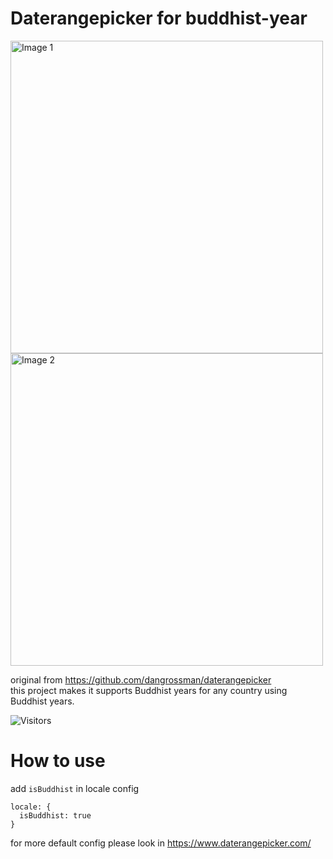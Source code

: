 # Daterangepicker for buddhist-year

<img src="https://github.com/user-attachments/assets/8fa613d6-e819-4110-94fc-d96b4ec39ca7" width="500px" alt="Image 1">
<img src="https://github.com/user-attachments/assets/c183d125-5495-438c-bb4a-3b4b5578568b" width="500px" alt="Image 2">

original from https://github.com/dangrossman/daterangepicker  
this project makes it supports Buddhist years for any country using Buddhist years.  
  
![Visitors](https://api.visitorbadge.io/api/visitors?path=https%3A%2F%2Fgithub.com%2FP3TCH%2Fdaterangepicker-buddhist-year%2Ftree%2Fmain&label=VISITORS&labelColor=%23f47373&countColor=%23555555)

# How to use
add `isBuddhist` in locale config
```
locale: {
  isBuddhist: true
}
```
for more default config please look in https://www.daterangepicker.com/
